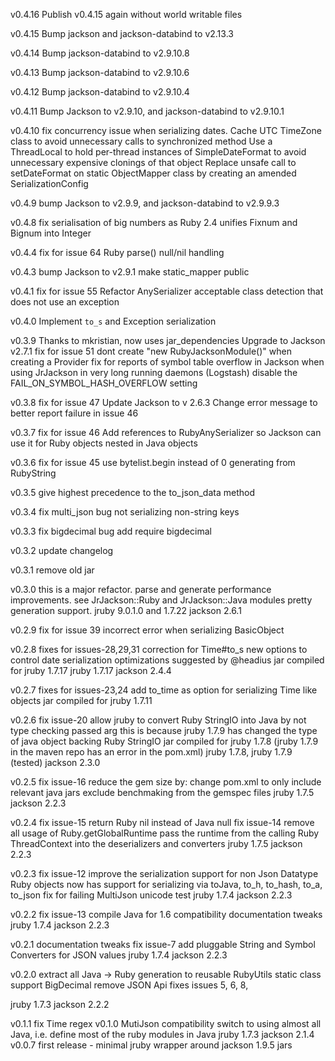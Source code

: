 v0.4.16
  Publish v0.4.15 again without world writable files

v0.4.15
  Bump jackson and jackson-databind to v2.13.3

v0.4.14
  Bump jackson-databind to v2.9.10.8

v0.4.13
  Bump jackson-databind to v2.9.10.6

v0.4.12
  Bump jackson-databind to v2.9.10.4

v0.4.11
  Bump Jackson to v2.9.10, and jackson-databind to v2.9.10.1

v0.4.10
  fix concurrency issue when serializing dates.
  Cache UTC TimeZone class to avoid unnecessary calls to synchronized method
  Use a ThreadLocal to hold per-thread instances of SimpleDateFormat to avoid
   unnecessary expensive clonings of that object
  Replace unsafe call to setDateFormat on static ObjectMapper class by creating
   an amended SerializationConfig

v0.4.9
  bump Jackson to v2.9.9, and jackson-databind to v2.9.9.3

v0.4.8
  fix serialisation of big numbers as Ruby 2.4 unifies Fixnum and Bignum into Integer

v0.4.4
  fix for issue 64
    Ruby parse() null/nil handling

v0.4.3
  bump Jackson to v2.9.1
  make static_mapper public

v0.4.1
  fix for issue 55
    Refactor AnySerializer acceptable class detection that does not use an exception

v0.4.0
  Implement `to_s` and Exception serialization

v0.3.9
  Thanks to mkristian, now uses jar_dependencies
    Upgrade to Jackson v2.7.1
  fix for issue 51
    dont create "new RubyJacksonModule()" when creating a Provider
  fix for reports of symbol table overflow in Jackson when using JrJackson in very long running daemons (Logstash)
    disable the FAIL_ON_SYMBOL_HASH_OVERFLOW setting

v0.3.8
  fix for issue 47
    Update Jackson to v 2.6.3
  Change error message to better report failure in issue 46

v0.3.7
  fix for issue 46
    Add references to RubyAnySerializer so Jackson can
    use it for Ruby objects nested in Java objects

v0.3.6
  fix for issue 45
    use bytelist.begin instead of 0 generating from RubyString

v0.3.5
  give highest precedence to the to_json_data method

v0.3.4
  fix multi_json bug
    not serializing non-string keys

v0.3.3
  fix bigdecimal bug
    add require bigdecimal

v0.3.2
  update changelog

v0.3.1
  remove old jar

v0.3.0
  this is a major refactor.
  parse and generate performance improvements.
    see JrJackson::Ruby and JrJackson::Java modules
  pretty generation support.
  jruby 9.0.1.0 and 1.7.22
  jackson 2.6.1

v0.2.9
  fix for issue 39
    incorrect error when serializing BasicObject

v0.2.8
  fixes for issues-28,29,31
    correction for Time#to_s
    new options to control date serialization
    optimizations suggested by @headius
  jar compiled for jruby 1.7.17
  jruby 1.7.17
  jackson 2.4.4

v0.2.7
  fixes for issues-23,24
    add to_time as option for serializing Time like objects
  jar compiled for jruby 1.7.11

v0.2.6
  fix issue-20
    allow jruby to convert Ruby StringIO into Java
    by not type checking passed arg
    this is because jruby 1.7.9 has changed the type of java object backing Ruby StringIO
  jar compiled for jruby 1.7.8 (jruby 1.7.9 in the maven repo has an error in the pom.xml)
  jruby 1.7.8, jruby 1.7.9 (tested)
  jackson 2.3.0

v0.2.5
  fix issue-16
    reduce the gem size by:
      change pom.xml to only include relevant java jars
      exclude benchmaking from the gemspec files
  jruby 1.7.5
  jackson 2.2.3

v0.2.4
  fix issue-15
    return Ruby nil instead of Java null
  fix issue-14
    remove all usage of Ruby.getGlobalRuntime
    pass the runtime from the calling Ruby ThreadContext into the deserializers and converters
  jruby 1.7.5
  jackson 2.2.3

v0.2.3
  fix issue-12
    improve the serialization support for non Json Datatype Ruby objects
    now has support for serializing via toJava, to_h, to_hash, to_a, to_json
  fix for failing MultiJson unicode test
  jruby 1.7.4
  jackson 2.2.3

v0.2.2
  fix issue-13
    compile Java for 1.6 compatibility
  documentation tweaks
  jruby 1.7.4
  jackson 2.2.3

v0.2.1
  documentation tweaks
  fix issue-7
    add pluggable String and Symbol Converters for JSON values
  jruby 1.7.4
  jackson 2.2.3

v0.2.0
  extract all Java -> Ruby generation to reusable RubyUtils static class
  support BigDecimal
  remove JSON Api
  fixes issues 5, 6, 8,

  jruby 1.7.3
  jackson 2.2.2

v0.1.1
  fix Time regex
v0.1.0
  MutiJson compatibility
  switch to using almost all Java, i.e. define most of the ruby modules in Java
  jruby 1.7.3
  jackson 2.1.4
v0.0.7
  first release - minimal jruby wrapper around jackson 1.9.5 jars
